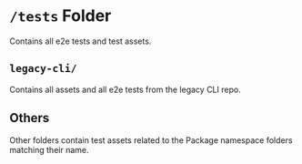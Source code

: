 # `/tests` Folder

Contains all e2e tests and test assets.

## `legacy-cli/`

Contains all assets and all e2e tests from the legacy CLI repo.

## Others

Other folders contain test assets related to the Package namespace folders matching their name.
